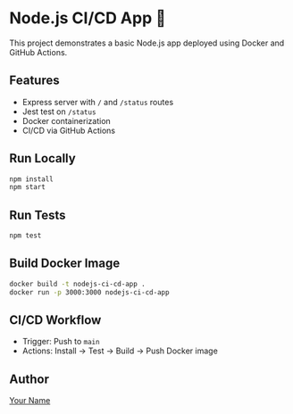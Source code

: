 # Node.js CI/CD App 🚀

This project demonstrates a basic Node.js app deployed using Docker and GitHub Actions.

## Features
- Express server with `/` and `/status` routes
- Jest test on `/status`
- Docker containerization
- CI/CD via GitHub Actions

## Run Locally
```bash
npm install
npm start
```

## Run Tests
```bash
npm test
```

## Build Docker Image
```bash
docker build -t nodejs-ci-cd-app .
docker run -p 3000:3000 nodejs-ci-cd-app
```

## CI/CD Workflow
- Trigger: Push to `main`
- Actions: Install → Test → Build → Push Docker image

## Author
[Your Name](https://github.com/yourusername)
